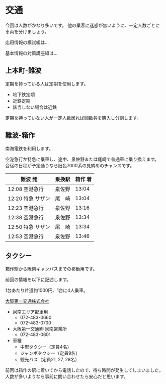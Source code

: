 # 交通

今回は人数がかなり多いです。
他の乗客に迷惑が無いように、一定人数ごとに車両を分けましょう。

応用情報の模試組は…

基本情報の対策講座組は…


## 上本町-難波

定期を持っている人は定期を使用します。

- 地下鉄定期
- 近鉄定期
- 該当しない場合は近鉄

定期を持っていない人が一定人数居れば回数券を購入し分割します。


## 難波-箱作

南海電鉄を利用します。

空港急行か特急に乗車し、途中、泉佐野または尾崎で普通車に乗り換えます。
合宿の日程が予定通りなら旧色7000系の見納めのチャンスです。

難波 発|乗換駅|箱作 着
---|---|---
12:08 空港急行|泉佐野|13:04
12:20 特急 サザン|尾　崎|13:04
12:23 空港急行|泉佐野|13:16
12:38 空港急行|泉佐野|13:34
12:50 特急 サザン|尾　崎|13:34
12:53 空港急行|泉佐野|13:46


## タクシー

箱作駅から阪南キャンパスまでの移動用です。

前回の情報を以下に記述します。

1台あたり片道約1000円、1台に4人乗車。

[大阪第一交通株式会社](http://osaka-taxi.0152.jp/)

- 泉南エリア配車用
  - 072-483-0660
  - 072-483-0700
- 大阪第一交通㈱ 泉南営業所
  - 072-483-0601
- 車種
  - 中型タクシー（定員4名）
  - ジャンボタクシー（定員9名）
  - 観光バス（定員21, 27, 28名）

前回は箱作の駅に着いてから電話したので、待ち時間が発生してしまいました。
人数が多いようなら事前に問い合わせたら安心だと思います。
